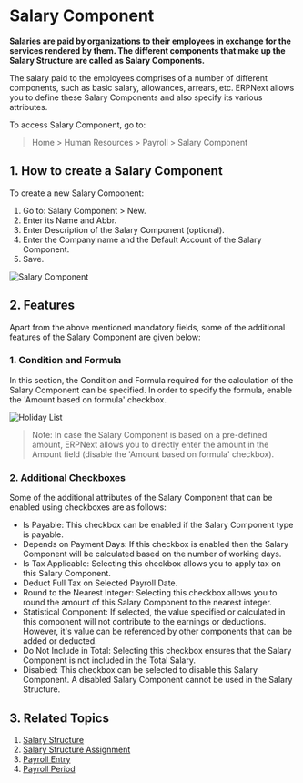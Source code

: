 <!-- add-breadcrumbs -->
# Salary Component

**Salaries are paid by organizations to their employees in exchange for the services rendered by them. The different components that make up the Salary Structure are called as Salary Components.** 

The salary paid to the employees comprises of a number of different components, such as basic salary, allowances, arrears, etc. ERPNext allows you to define these Salary Components and also specify its various attributes.

To access Salary Component, go to:
> Home > Human Resources > Payroll > Salary Component

## 1. How to create a Salary Component

To create a new Salary Component:

1. Go to: Salary Component > New.
2. Enter its Name and Abbr.
3. Enter Description of the Salary Component (optional).
1. Enter the Company name and the Default Account of the Salary Component.
3. Save.

<img class="screenshot" alt="Salary Component" src="{{docs_base_url}}/assets/img/human-resources/salary-component1.png">

## 2. Features

Apart from the above mentioned mandatory fields, some of the additional features of the Salary Component are given below:

### 1. Condition and Formula

In this section, the Condition and Formula required for the calculation of the Salary Component can be specified. In order to specify the formula, enable the 'Amount based on formula' checkbox. 

<img class="screenshot" alt="Holiday List" src="{{docs_base_url}}/assets/img/human-resources/salary-component2.png">

> Note: In case the Salary Component is based on a pre-defined amount, ERPNext allows you to directly enter the amount in the Amount field (disable the 'Amount based on formula' checkbox).

### 2. Additional Checkboxes

Some of the additional attributes of the Salary Component that can be enabled using checkboxes are as follows:

* Is Payable: This checkbox can be enabled if the Salary Component type is payable.
* Depends on Payment Days: If this checkbox is enabled then the Salary Component will be calculated based on the number of working days.
* Is Tax Applicable: Selecting this checkbox allows you to apply tax on this Salary Component.
* Deduct Full Tax on Selected Payroll Date.
* Round to the Nearest Integer: Selecting this checkbox allows you to round the amount of this Salary Component to the nearest integer.
* Statistical Component: If selected, the value specified or calculated in this component will not contribute to the earnings or deductions. However, it's value can be referenced by other components that can be added or deducted.
* Do Not Include in Total: Selecting this checkbox ensures that the Salary Component is not included in the Total Salary.
* Disabled: This checkbox can be selected to disable this Salary Component. A disabled Salary Component cannot be used in the Salary Structure.


## 3. Related Topics

1. [Salary Structure](/docs/user/manual/en/human-resources/salary-structure)
1. [Salary Structure Assignment](/docs/user/manual/en/human-resources/salary-structure-assignment)
1. [Payroll Entry](/docs/user/manual/en/human-resources/payroll-entry)
1. [Payroll Period](/docs/user/manual/en/human-resources/payroll-period)
